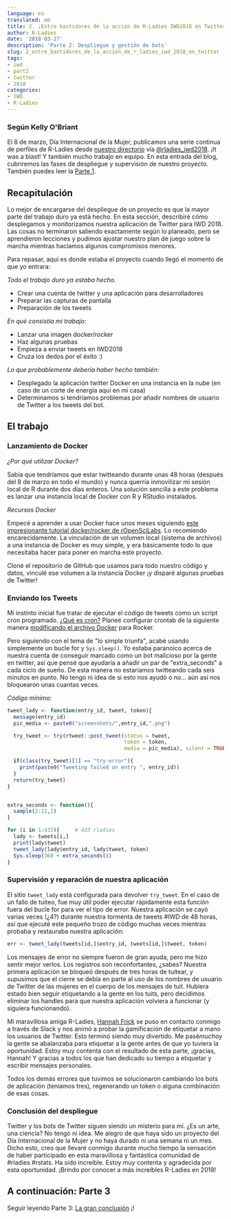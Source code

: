 ```yaml
---
language: es
translated: no
title: 2. ¡Entre bastidores de la acción de R-Ladies IWD2018 en Twitter!
author: R-Ladies
date: '2018-03-27'
description: 'Parte 2: Despliegue y gestión de bots'
slug: 2_entre_bastidores_de_la_acción_de_r_ladies_iwd_2018_en_twitter
tags:
- iwd
- part2
- twitter
- 2018
categories:
- IWD
- R-Ladies
---
```


### Según Kelly O'Briant

El 8 de marzo, Día Internacional de la Mujer, publicamos una serie continua de perfiles de R-Ladies desde [nuestro directorio](http://rladies.org/directory/) vía [@rladies\_iwd2018](https://twitter.com/rladies_iwd2018).
¡It was a blast!
Y también mucho trabajo en equipo.
En esta entrada del blog, cubriremos las fases de despliegue y supervisión de nuestro proyecto.
También puedes leer la [Parte 1](/post/ideation_and_creation/).

## Recapitulación

Lo mejor de encargarse del despliegue de un proyecto es que la mayor parte del trabajo duro ya está hecho.
En esta sección, describiré cómo desplegamos y monitorizamos nuestra aplicación de Twitter para IWD 2018.
Las cosas no terminaron saliendo exactamente según lo planeado, pero se aprendieron lecciones y pudimos ajustar nuestro plan de juego sobre la marcha mientras hacíamos algunos compromisos menores.

Para repasar, aquí es donde estaba el proyecto cuando llegó el momento de que yo entrara:

*Todo el trabajo duro ya estaba hecho.*

- Crear una cuenta de twitter y una aplicación para desarrolladores
- Preparar las capturas de pantalla
- Preparación de los tweets

*En qué consistía mi trabajo:*

- Lanzar una imagen docker/rocker
- Haz algunas pruebas
- Empieza a enviar tweets en IWD2018
- Cruza los dedos por el éxito :)

*Lo que probablemente debería haber hecho también:*

- Desplegado la aplicación twitter Docker en una instancia en la nube (en caso de un corte de energía aquí en mi casa)
- Determinamos si tendríamos problemas por añadir nombres de usuario de Twitter a los tweets del bot.

## El trabajo

### Lanzamiento de Docker

*¿Por qué utilizar Docker?*

Sabía que tendríamos que estar twitteando durante unas 48 horas (después del 8 de marzo en todo el mundo) y nunca querría inmovilizar mi sesión local de R durante dos días enteros.
Una solución sencilla a este problema es lanzar una instancia local de Docker con R y RStudio instalados.

*Recursos Docker*

Empecé a aprender a usar Docker hace unos meses siguiendo [este impresionante tutorial docker/rocker de rOpenSciLabs](http://ropenscilabs.github.io/r-docker-tutorial/).
Lo recomiendo encarecidamente.
La vinculación de un volumen local (sistema de archivos) a una instancia de Docker es muy simple, y era básicamente todo lo que necesitaba hacer para poner en marcha este proyecto.

Cloné el repositorio de GitHub que usamos para todo nuestro código y datos, vinculé ese volumen a la instancia Docker ¡y disparé algunas pruebas de Twitter!

### Enviando los Tweets

Mi instinto inicial fue tratar de ejecutar el código de tweets como un script cron programado. [¿Qué es cron?](http://www.unixgeeks.org/security/newbie/unix/cron-1.html) Planeé configurar crontab de la siguiente manera [modificando el archivo Docker](https://www.ekito.fr/people/run-a-cron-job-with-docker/) para Rocker.

Pero siguiendo con el tema de "lo simple triunfa", acabé usando simplemente un bucle for y `Sys.sleep()`.
Yo estaba paranoico acerca de nuestra cuenta de conseguir marcado como un bot malicioso por la gente en twitter, así que pensé que ayudaría a añadir un par de "extra\_seconds" a cada ciclo de sueño.
De esta manera no estaríamos twitteando cada seis minutos en punto.
No tengo ni idea de si esto nos ayudó o no... aún así nos bloquearon unas cuantas veces.

*Código mínimo:*

```r
tweet_lady <- function(entry_id, tweet, token){
  message(entry_id)
  pic_media <- paste0("screenshots/",entry_id,".png")

  try_tweet <- try(rtweet::post_tweet(status = tweet,
                                      token = token,
                                      media = pic_media), silent = TRUE)    

  if(class(try_tweet)[1] == "try-error"){
    print(paste0("Tweeting failed on entry ", entry_id))
  }
  return(try_tweet)  
}


extra_seconds <- function(){
  sample(2:12,1)
}

for (i in 1:433){     # 433 rladies
  lady <- tweets[i,]
  print(lady$tweet)
  tweet_lady(lady$entry_id, lady$tweet, token)
  Sys.sleep(360 + extra_seconds())
}
```

### Supervisión y reparación de nuestra aplicación

El sitio `tweet_lady` está configurada para devolver `try_tweet`.
En el caso de un fallo de tuiteo, fue muy útil poder ejecutar rápidamente esta función fuera del bucle for para ver el tipo de error.
Nuestra aplicación se cayó varias veces (¿4?) durante nuestra tormenta de tweets #IWD de 48 horas, así que ejecuté este pequeño trozo de código muchas veces mientras probaba y restauraba nuestra aplicación:

```r
err <- tweet_lady(tweets[id,]$entry_id, tweets[id,]$tweet, token)
```

Los mensajes de error no siempre fueron de gran ayuda, pero me hizo sentir mejor verlos.
Los registros son reconfortantes, ¿sabes?
Nuestra primera aplicación se bloqueó después de tres horas de tuitear, y supusimos que el cierre se debía en parte al uso de los nombres de usuario de Twitter de las mujeres en el cuerpo de los mensajes de tuit.
Hubiera estado bien seguir etiquetando a la gente en los tuits, pero decidimos eliminar los handles para que nuestra aplicación volviera a funcionar (y siguiera funcionando).

Mi maravillosa amiga R-Ladies, [Hannah Frick](https://twitter.com/hfcfrick) se puso en contacto conmigo a través de Slack y nos animó a probar la gamificación de etiquetar a mano los usuarios de Twitter.
Esto terminó siendo muy divertido.
Me pasé*mucho*y la gente se abalanzaba para etiquetar a la gente antes de que yo tuviera la oportunidad.
Estoy muy contenta con el resultado de esta parte, ¡gracias, Hannah!
Y gracias a todos los que han dedicado su tiempo a etiquetar y escribir mensajes personales.

Todos los demás errores que tuvimos se solucionaron cambiando los bots de aplicación (teníamos tres), regenerando un token o alguna combinación de esas cosas.

### Conclusión del despliegue

Twitter y los bots de Twitter siguen siendo un misterio para mí.
¿Es un arte, una ciencia?
No tengo ni idea.
Me alegro de que haya sido un proyecto del Día Internacional de la Mujer y no haya durado ni una semana ni un mes.
Dicho esto, creo que llevaré conmigo durante mucho tiempo la sensación de haber participado en esta maravillosa y fantástica comunidad de #rladies #rstats.
Ha sido increíble.
Estoy muy contenta y agradecida por esta oportunidad.
¡Brindo por conocer a más increíbles R-Ladies en 2018!

## A continuación: Parte 3

Seguir leyendo Parte 3: [La gran conclusión](/post/conclusion/) ¡!


